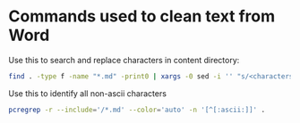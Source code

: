# Commands used to clean text from Word

Use this to search and replace characters in content directory:

```bash
find . -type f -name "*.md" -print0 | xargs -0 sed -i '' "s/<characters to remove>/<characters to insert>/g"
```

Use this to identify all non-ascii characters

```bash
pcregrep -r --include='/*.md' --color='auto' -n '[^[:ascii:]]' .
```
